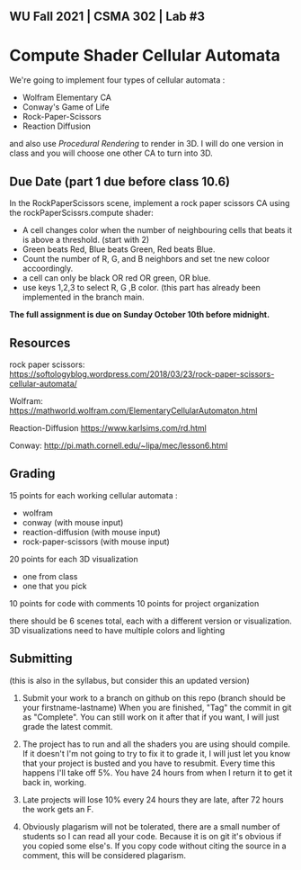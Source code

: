 WU Fall 2021 | CSMA 302 | Lab #3
---
# Compute Shader Cellular Automata

We're going to implement four types of cellular automata :
 - Wolfram Elementary CA
 - Conway's Game of Life
 - Rock-Paper-Scissors
 - Reaction Diffusion

and also use *Procedural Rendering* to render in 3D. I will do one version in class and you will choose one other CA to turn into 3D. 

## Due Date (part 1 due before class 10.6) 

In the RockPaperScissors scene, implement a rock paper scissors CA using the rockPaperScissrs.compute shader: 

 - A cell changes color when the number of neighbouring cells that beats it is above a threshold. (start with 2)
 - Green beats Red, Blue beats Green, Red beats Blue.
 - Count the number of R, G, and B neighbors and set tne new coloor accoordingly.
 - a cell can only be black OR red OR green, OR blue. 
 - use keys 1,2,3 to select R, G ,B color. (this part has already been implemented in the branch main.


**The full assignment is due on Sunday October 10th before midnight.**

## Resources
rock paper scissors: 
https://softologyblog.wordpress.com/2018/03/23/rock-paper-scissors-cellular-automata/
 
 Wolfram:
https://mathworld.wolfram.com/ElementaryCellularAutomaton.html

Reaction-Diffusion
https://www.karlsims.com/rd.html

Conway:
http://pi.math.cornell.edu/~lipa/mec/lesson6.html


## Grading
15 points for each working cellular automata : 
 - wolfram
 - conway (with mouse input)
 - reaction-diffusion (with mouse input)
 - rock-paper-scissors (with mouse input)

20 points for each 3D visualization
 - one from class
 - one that you pick

10 points for code with comments 
10 points for project organization

there should be 6 scenes total, each with a different version or visualization.
3D visualizations need to have multiple colors and lighting


## Submitting 
(this is also in the syllabus, but consider this an updated version)

1. Submit your work to a branch on github on this repo (branch should be your firstname-lastname)
When you are finished, "Tag" the commit in git as "Complete". You can still work on it after that if you want, I will just grade the latest commit.

2. The project has to run and all the shaders you are using should compile. If it doesn't I'm not going to try to fix it to grade it, I will just let you know that your project is busted and you have to resubmit.  Every time this happens I'll take off 5%. You have 24 hours from when I return it to get it back in, working. 

3. Late projects will lose 10% every 24 hours they are late, after 72 hours the work gets an F. 

4. Obviously plagarism will not be tolerated, there are a small number of students so I can read all your code. Because it is on git it's obvious if you copied some else's. If you copy code without citing the source in a comment, this will be considered plagarism. 



